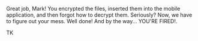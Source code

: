 Great job, Mark! You encrypted the files, inserted them into the mobile application, and then forgot how to decrypt them. Seriously? Now, we have to figure out your mess. Well done! And by the way... YOU'RE FIRED!.

TK
